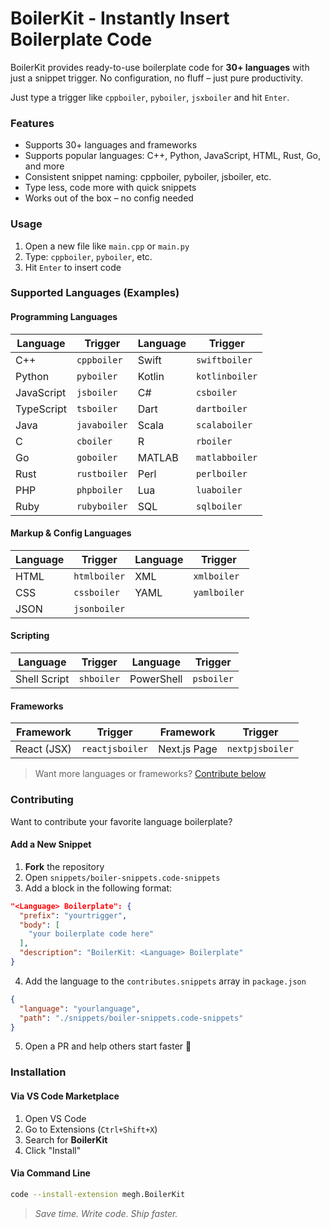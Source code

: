 # BoilerKit - Instantly Insert Boilerplate Code

BoilerKit provides ready-to-use boilerplate code for **30+ languages** with just a snippet trigger. No configuration, no fluff – just pure productivity.

Just type a trigger like `cppboiler`, `pyboiler`, `jsxboiler` and hit `Enter`.

### Features
- Supports 30+ languages and frameworks
- Supports popular languages: C++, Python, JavaScript, HTML, Rust, Go, and more
- Consistent snippet naming: cppboiler, pyboiler, jsboiler, etc.
- Type less, code more with quick snippets
- Works out of the box – no config needed

### Usage
1. Open a new file like `main.cpp` or `main.py`
2. Type: `cppboiler`, `pyboiler`, etc.
3. Hit `Enter` to insert code

### Supported Languages (Examples)


#### Programming Languages

| Language   | Trigger      | Language | Trigger        |
| ---------- | ------------ | -------- | -------------- |
| C++        | `cppboiler`  | Swift    | `swiftboiler`  |
| Python     | `pyboiler`   | Kotlin   | `kotlinboiler` |
| JavaScript | `jsboiler`   | C#       | `csboiler`     |
| TypeScript | `tsboiler`   | Dart     | `dartboiler`   |
| Java       | `javaboiler` | Scala    | `scalaboiler`  |
| C          | `cboiler`    | R        | `rboiler`      |
| Go         | `goboiler`   | MATLAB   | `matlabboiler` |
| Rust       | `rustboiler` | Perl     | `perlboiler`   |
| PHP        | `phpboiler`  | Lua      | `luaboiler`    |
| Ruby       | `rubyboiler` | SQL      | `sqlboiler`    |

#### Markup & Config Languages

| Language | Trigger      | Language | Trigger      |
| -------- | ------------ | -------- | ------------ |
| HTML     | `htmlboiler` | XML      | `xmlboiler`  |
| CSS      | `cssboiler`  | YAML     | `yamlboiler` |
| JSON     | `jsonboiler` |          |              |

#### Scripting

| Language     | Trigger    | Language   | Trigger    |
| ------------ | ---------- | ---------- | ---------- |
| Shell Script | `shboiler` | PowerShell | `psboiler` |

#### Frameworks

| Framework   | Trigger         | Framework    | Trigger         |
| ----------- | --------------- | ------------ | --------------- |
| React (JSX) | `reactjsboiler` | Next.js Page | `nextpjsboiler` |

> Want more languages or frameworks? [Contribute below](#Contributing)


### Contributing

Want to contribute your favorite language boilerplate?

#### Add a New Snippet

1. **Fork** the repository
2. Open `snippets/boiler-snippets.code-snippets`
3. Add a block in the following format:

```json
"<Language> Boilerplate": {
  "prefix": "yourtrigger",
  "body": [
    "your boilerplate code here"
  ],
  "description": "BoilerKit: <Language> Boilerplate"
}
```

4. Add the language to the `contributes.snippets` array in `package.json`

```json
{
  "language": "yourlanguage",
  "path": "./snippets/boiler-snippets.code-snippets"
}
```

5. Open a PR and help others start faster 🚀

### Installation

#### Via VS Code Marketplace
1. Open VS Code
2. Go to Extensions (`Ctrl+Shift+X`)
3. Search for **BoilerKit**
4. Click "Install"

#### Via Command Line
```bash
code --install-extension megh.BoilerKit
```


> *Save time. Write code. Ship faster.*